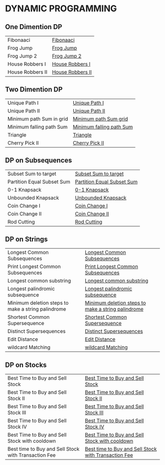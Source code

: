 # DYNAMIC PROGRAMMING

<h2>One Dimention DP</h2>


<table>
  <tr>
    <td > Fibonaaci</td>
    <td> <a href="https://github.com/reeteshkesarwani/DP/blob/main/One%20Dimention%20DP/Fibonaaci%20.java"> Fibonaaci</a></td>
  </tr>
    <tr>
    <td > Frog Jump</td>
    <td> <a href="https://github.com/reeteshkesarwani/DP/blob/main/One%20Dimention%20DP/FrogJump.java"> Frog Jump</a></td>
  </tr>
   <tr>
    <td > Frog Jump 2</td>
    <td> <a href="https://github.com/reeteshkesarwani/DP/blob/main/One%20Dimention%20DP/FrogJump2.java"> Frog Jump 2</a></td>
  </tr>
   <tr>
    <td > House Robbers I</td>
    <td> <a href="https://github.com/reeteshkesarwani/DP/blob/main/One%20Dimention%20DP/House%20Robbers%20I.java"> House Robbers I</a></td>
  </tr>
   <tr>
    <td > House Robbers II</td>
    <td> <a href="https://github.com/reeteshkesarwani/DP/blob/main/One%20Dimention%20DP/House%20Robbers%20II.java"> House Robbers II</a></td>
  </tr>
</table>

<h2>Two Dimention DP</h2>


<table>
  <tr>
    <td > Unique Path I</td>
    <td> <a href="https://github.com/reeteshkesarwani/DP/blob/main/Two%20Dimension%20DP/Total%20Unique%20Path.java"> Unique Path I</a></td>
  </tr>
    <tr>
    <td > Unique Path II</td>
    <td> <a href="https://github.com/reeteshkesarwani/DP/blob/main/Two%20Dimension%20DP/Unique%20Path%20II.java"> Unique Path II</a></td>
  </tr>
   <tr>
    <td > Minimum path Sum in grid</td>
    <td> <a href="https://github.com/reeteshkesarwani/DP/blob/main/Two%20Dimension%20DP/Minumum%20path%20Sum.java"> Minimum path Sum grid</a></td>
  </tr>
<tr>
    <td > Minimum falling path Sum </td>
    <td> <a href="https://github.com/reeteshkesarwani/DP/blob/main/Two%20Dimension%20DP/Minimum%20falling%20path%20sum.java"> Minimum falling path Sum</a></td>
  </tr>
<tr>
    <td > Triangle </td>
    <td> <a href="https://github.com/reeteshkesarwani/DP/blob/main/Two%20Dimension%20DP/Triangle.java"> Triangle</a></td>
  </tr>
  <tr>
    <td > Cherry Pick II </td>
    <td> <a href="https://github.com/reeteshkesarwani/DP/blob/main/Two%20Dimension%20DP/cherry%20pickup%202.java"> Cherry Pick II </a></td>
  </tr>
</table>

<h2>DP on Subsequences</h2>


<table>
  <tr>
    <td > Subset Sum to target</td>
    <td> <a href="https://github.com/reeteshkesarwani/DP/blob/main/DP%20on%20subsequences/Subset%20Sum%20to%20target.java"> Subset Sum to target</a></td>
  </tr>
    <tr>
    <td > Partition Equal Subset Sum</td>
    <td> <a href="https://github.com/reeteshkesarwani/DP/blob/main/DP%20on%20subsequences/Partition%20Equal%20Subset%20Sum.java"> Partition Equal Subset Sum</a></td>
  </tr>
   <tr>
    <td > 0-1 Knapsack</td>
    <td> <a href="https://github.com/reeteshkesarwani/DP/blob/main/DP%20on%20subsequences/0-1%20Knapsack.java"> 0-1 Knapsack</a></td>
  </tr>
<tr>
    <td > Unbounded Knapsack </td>
    <td> <a href="https://github.com/reeteshkesarwani/DP/blob/main/DP%20on%20subsequences/Unbounded%20Knapsack.java"> Unbounded Knapsack</a></td>
  </tr>
<tr>
    <td > Coin Change I </td>
    <td> <a href="https://github.com/reeteshkesarwani/DP/blob/main/DP%20on%20subsequences/coin%20change%20I.java"> Coin Change I</a></td>
  </tr>
  <tr>
    <td > Coin Change II</td>
    <td> <a href="https://github.com/reeteshkesarwani/DP/blob/main/DP%20on%20subsequences/coin%20change%20II.java"> Coin Change II </a></td>
  </tr>
   <tr>
    <td > Rod Cutting</td>
    <td> <a href="https://github.com/reeteshkesarwani/DP/blob/main/DP%20on%20subsequences/Rod%20Cutting.java"> Rod Cutting </a></td>
  </tr>

</table>

<h2>DP on Strings</h2>


<table>
  <tr>
    <td > Longest Common Subsequences</td>
    <td> <a href="https://github.com/reeteshkesarwani/DP/blob/main/DP%20on%20Strings/LCS.java"> Longest Common Subsequences</a></td>
  </tr>
    <tr>
    <td > Print Longest Common Subsequences</td>
    <td> <a href="https://github.com/reeteshkesarwani/DP/blob/main/DP%20on%20Strings/printLCS.java"> Print Longest Common Subsequences</a></td>
  </tr>
   <tr>
    <td >Longest common substring</td>
    <td> <a href="https://github.com/reeteshkesarwani/DP/blob/main/DP%20on%20Strings/longest%20common%20substring.java"> Longest common substring</a></td>
  </tr>
<tr>
    <td > Longest palindromic subsequence </td>
    <td> <a href="https://github.com/reeteshkesarwani/DP/blob/main/DP%20on%20Strings/Longest%20palindromic%20subsequence.java"> Longest palindromic subsequence</a></td>
  </tr>
<tr>
    <td > Minimum deletion steps to make a string palindrome</td>
    <td> <a href="https://github.com/reeteshkesarwani/DP/blob/main/DP%20on%20Strings/Minimum%20deletion%20steps%20to%20make%20a%20string%20palindrome.java"> Minimum deletion steps to make a string palindrome</a></td>
  </tr>
  <tr>
    <td > Shortest Common Supersequence</td>
    <td> <a href="https://github.com/reeteshkesarwani/DP/blob/main/DP%20on%20Strings/ShortestCommonSupersequence.java"> Shortest Common Supersequence </a></td>
  </tr>
   <tr>
    <td > Distinct Supersequences</td>
    <td> <a href="https://github.com/reeteshkesarwani/DP/blob/main/DP%20on%20Strings/Distinct%20Supersequences.java"> Distinct Supersequences </a></td>
  </tr>
    <tr>
    <td > Edit Distance</td>
    <td> <a href="https://github.com/reeteshkesarwani/DP/blob/main/DP%20on%20Strings/Edit%20Distance.java"> Edit Distance </a></td>
  </tr>
   <tr>
    <td > wildcard Matching</td>
    <td> <a href="https://github.com/reeteshkesarwani/DP/blob/main/DP%20on%20Strings/wildcard%20Matching.java"> wildcard Matching </a></td>
  </tr>
  
</table>

<h2>DP on Stocks</h2>


<table>
  <tr>
    <td > Best Time to Buy and Sell Stock</td>
    <td> <a href="https://github.com/reeteshkesarwani/DP/blob/main/DP%20on%20Stocks/Best%20Time%20to%20Buy%20and%20Sell%20Stock.java"> Best Time to Buy and Sell Stock</a></td>
  </tr>
    <td > Best Time to Buy and Sell Stock II</td>
    <td> <a href="https://github.com/reeteshkesarwani/DP/blob/main/DP%20on%20Stocks/Best%20Time%20to%20Buy%20and%20Sell%20Stock%20II.java"> Best Time to Buy and Sell Stock II</a></td>
  </tr>
   <td > Best Time to Buy and Sell Stock III</td>
    <td> <a href="https://github.com/reeteshkesarwani/DP/blob/main/DP%20on%20Stocks/Best%20time%20to%20Buy%20and%20Sell%20Stock%20III.java"> Best Time to Buy and Sell Stock III</a></td>
  </tr>
 <td > Best Time to Buy and Sell Stock IV</td>
    <td> <a href="https://github.com/reeteshkesarwani/DP/blob/main/DP%20on%20Stocks/Best%20time%20to%20Buy%20and%20Sell%20Stock%20IV.java"> Best Time to Buy and Sell Stock IV</a></td>
  </tr>
 <td > Best Time to Buy and Sell Stock with cooldown</td>
    <td> <a href="https://github.com/reeteshkesarwani/DP/blob/main/DP%20on%20Stocks/Best%20time%20to%20Buy%20and%20Sell%20Stock%20with%20Cooldown.java"> Best Time to Buy and Sell Stock with cooldown</a></td>
  </tr>
  <td > Best time to Buy and Sell Stock with Transaction Fee</td>
    <td> <a href="https://github.com/reeteshkesarwani/DP/blob/main/DP%20on%20Stocks/Best%20time%20to%20Buy%20and%20Sell%20Stock%20with%20Transaction%20Fee.java"> Best time to Buy and Sell Stock with Transaction Fee</a></td>
  </tr>
</table>